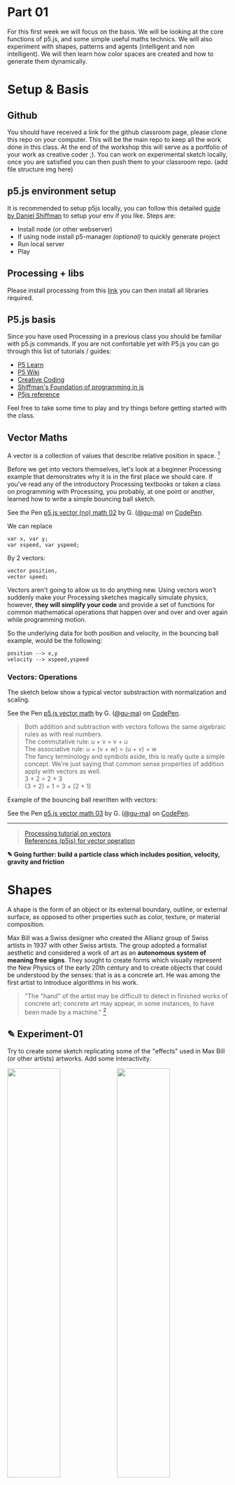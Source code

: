 Part 01
===

For this first week we will focus on the basis. We will be looking at the core functions of p5.js, and some simple useful maths technics. We will also experiment with shapes, patterns and agents (intelligent and non intelligent). We will then learn how color spaces are created and how to generate them dynamically.

# Setup & Basis

## Github

You should have received a link for the github classroom page, please clone this repo on your computer. This will be the main repo to keep all the work done in this class. At the end of the workshop this will serve as a portfolio of your work as creative coder ;). You can work on experimental sketch locally, once you are satisfied you can then push them to your classroom repo.
(add file structure img here)

## p5.js environment setup

It is recommended to setup p5js locally, you can follow this detailed [guide by Daniel Shiffman](https://www.youtube.com/watch?v=HZ4D3wDRaec) to setup your env if you like. Steps are:

- Install node (or other webserver)
- If using node install p5-manager *(optional)* to quickly generate project
- Run local server
- Play

## Processing + libs

Please install processing from this [link](http://www.processing.org) you can then install all libraries required.

## P5.js basis

Since you have used Processing in a previous class you should be familiar with p5.js commands. If you are not confortable yet with P5.js you can go through this list of tutorials / guides:

- [P5 Learn](https://p5js.org/learn/)
- [P5 Wiki](https://github.com/processing/p5.js/wiki/)
- [Creative Coding](https://creative-coding.decontextualize.com/)
- [Shiffman's Foundation of programming in js](https://www.youtube.com/playlist?list=PLRqwX-V7Uu6Zy51Q-x9tMWIv9cueOFTFA)
- [P5js reference](https://p5js.org/reference/)

Feel free to take some time to play and try things before getting started with the class.

## Vector Maths

A vector is a collection of values that describe relative position in space. [^note-id1]

Before we get into vectors themselves, let's look at a beginner Processing example that demonstrates why it is in the first place we should care. If you've read any of the introductory Processing textbooks or taken a class on programming with Processing, you probably, at one point or another, learned how to write a simple bouncing ball sketch. 

<!-- Bouncing ball no vectors -->
<p data-height="512" data-theme-id="0" data-slug-hash="QOOQXK" data-default-tab="js,result" data-user="gu-ma" data-embed-version="2" data-pen-title="p5.js vector (no) math 02" class="codepen">See the Pen <a href="https://codepen.io/gu-ma/pen/QOOQXK/">p5.js vector (no) math 02</a> by G. (<a href="https://codepen.io/gu-ma">@gu-ma</a>) on <a href="https://codepen.io">CodePen</a>.</p>
<script async src="https://production-assets.codepen.io/../assets/embed/ei.js"></script>

We can replace

`var x, var y;` <br>
`var xspeed, var yspeed;`

By 2 vectors:

`vector position,` <br>
`vector speed;`

Vectors aren't going to allow us to do anything new. Using vectors won't suddenly make your Processing sketches magically simulate physics, however, **they will simplify your code** and provide a set of functions for common mathematical operations that happen over and over and over again while programming motion. 

So the underlying data for both position and velocity, in the bouncing ball example, would be the following:

`position --> x,y` <br>
`velocity --> xspeed,yspeed`

### Vectors: Operations

The sketch below show a typical vector substraction with normalization and scaling.

<!-- Basic vector math: subtraction, normalization, scaling -->
<p data-height="512" data-theme-id="dark" data-slug-hash="oooEod" data-default-tab="js,result" data-user="gu-ma" data-embed-version="2" data-pen-title="p5.js vector math" class="codepen">See the Pen <a href="https://codepen.io/gu-ma/pen/oooEod/">p5.js vector math</a> by G. (<a href="https://codepen.io/gu-ma">@gu-ma</a>) on <a href="https://codepen.io">CodePen</a>.</p>
<script async src="https://production-assets.codepen.io/../assets/embed/ei.js"></script>

> Both addition and subtraction with vectors follows the same algebraic rules as with real numbers.<br>
> The commutative rule: u + v = v + u <br>
> The associative rule: u + (v + w) = (u + v) + w <br>
> The fancy terminology and symbols aside, this is really quite a simple concept. We're just saying that common sense properties of addition apply with vectors as well. <br>
> 3 + 2 = 2 + 3 <br>
> (3 + 2) + 1 = 3 + (2 + 1)

Example of the bouncing ball rewritten with vectors:

<!-- Bouncing ball with vectors -->
<p data-height="512" data-theme-id="0" data-slug-hash="JOOLQP" data-default-tab="js,result" data-user="gu-ma" data-embed-version="2" data-pen-title="p5.js vector math 03" class="codepen">See the Pen <a href="https://codepen.io/gu-ma/pen/JOOLQP/">p5.js vector math 03</a> by G. (<a href="https://codepen.io/gu-ma">@gu-ma</a>) on <a href="https://codepen.io">CodePen</a>.</p>
<script async src="https://production-assets.codepen.io/../assets/embed/ei.js"></script>

___

> [Processing tutorial on vectors](https://processing.org/tutorials/pvector/) <br>
> [References (p5js) for vector operation](https://p5js.org/reference/#/p5.Vector) <br> 

**✎ Going further: build a particle class which includes position, velocity, gravity and friction**

# Shapes 

A shape is the form of an object or its external boundary, outline, or external surface, as opposed to other properties such as color, texture, or material composition. 

Max Bill was a Swiss designer who created the Allianz group of Swiss artists in 1937 with other Swiss artists. The group adopted a formalist aesthetic and considered a work of art as an **autonomous system of meaning free signs**. They sought to create forms which visually represent the New Physics of the early 20th century and to create objects that could be understood by the senses: that is as a concrete art. He was among the first artist to introduce algorithms in his work.

> "The "hand" of the artist may be difficult to detect in finished works of concrete art; concrete art may appear, in some instances, to have been made by a machine." [^note-id2]

## ✎ Experiment-01

Try to create some sketch replicating some of the "effects" used in Max Bill (or other artists) artworks. Add some interactivity.

<img src="../assets/images/maxbill01.jpg" style="width:49%;height:auto;"> <img src="../assets/images/maxbill02.jpg" style="width:49%;height:auto;">

Do not focus on colors for now, it is recommended to do this sketches in black and white. But please feel free to add colors if you like!

<img src="../assets/images/maxbill01-bw.gif" style="width:49%;height:auto;"> <img src="../assets/images/maxbill02-bw.gif" style="width:49%;height:auto;">

## ✎ Experiment-02

Try to recreate some of the effects below. Add some interactivity (mouse, keyboard, etc...)

<img src="../assets/images/circles01-bw.png" style="width:32%;height:auto;"> <img src="../assets/images/circles02-bw.png" style="width:32%;height:auto;"> <img src="../assets/images/circles03-bw.png" style="width:32%;height:auto;">

**✎ Going further: try to replicate more artworks from Max Bill's serie [fifteen variations on a single theme](https://rulesbased.wordpress.com/2010/09/08/fifteen-variations-on-a-single-theme/)**

<img src="../assets/images/maxbill_15variations.jpg" style="width:100%;height:auto;">

> You will find code examples in the main github-repo in the folder `examples/01-...` `examples/02-...` <br>
> [Generative Gestaltung (P_2_0)](http://www.generative-gestaltung.de/code) <br>

# Patterns

A pattern is a discernible regularity in the world or in a manmade design. As such, the elements of a pattern repeat in a predictable manner. A geometric pattern is a kind of pattern formed of geometric shapes and typically repeated like a wallpaper. 

In this section we are going to take a closer look at one particular type of patterns: Tessellations. Tessellation, or tiling in two dimensions, is a topic in geometry that studies how shapes, known as tiles, can be arranged to **fill a plane without any gaps, according to a given set of rules**. There are many forms of tesselation and you are invited to read some of the wiki pages below to learn more about each of those tesselation technics:

- [Tesselation](https://en.wikipedia.org/wiki/Tessellation)
- [Euclidian tilings](https://en.wikipedia.org/wiki/Euclidean_tilings_by_convex_regular_polygons)
- [Edge tesselation](https://en.wikipedia.org/wiki/Edge_tessellation)
- [Penrose tiling](https://en.wikipedia.org/wiki/Penrose_tiling)
- [Patterns](https://en.wikipedia.org/wiki/Pattern)

## ✎ Experiment-03

Try to recreate some of the patterns below, add interactivity. **Start simple then complexify your system gradually.**

<img src="../assets/images/pattern04.jpg" style="width:32%;height:auto;"> <img src="../assets/images/pattern05.jpg" style="width:32%;height:auto;"> <img src="../assets/images/pattern06.jpg" style="width:32%;height:auto;"> 
<img src="../assets/images/pattern01.jpg" style="width:32%;height:auto;"> <img src="../assets/images/pattern02.jpg" style="width:32%;height:auto;"> <img src="../assets/images/pattern03.jpg" style="width:32%;height:auto;">

___

> You will find code examples in the main github-repo in the folder `examples/03-...` <br>
> [Generative Gestaltung (P_2_1)](http://www.generative-gestaltung.de/code) <br>
> 🌟 [Pinterest pattern board](https://www.pinterest.ch/9uill0m/generative-class/patterns/) <br> _(temp pinterest account: tmp.pin@gmail.com / TT4[bosses )_ <br>
> [Escher tesselations](https://duckduckgo.com/?q=escher+tessellations&t=ffab&iar=images&iax=images&ia=images)

**✎ Going further: add offseting, states, transform your pattern, add noise / random parameters, add sketchiness, take it to the 3rd dimenssion...**

# From patterns to agents

<img src="../assets/images/10print.jpg" style="width:100%;height:auto;">

Before we start working on agents let's have a look at a fun little command line code originally written in Basic on the C64 in the early 80's:

`10 PRINT CHR$(205.5+RND(1)); : GOTO 10`

Even though the code in itself is similar to the algorithms that generate patterns we explored before; With certain settings the visuals it produces are quite similar to outputs generated by intelligent agents programs.

<img src="../assets/images/10print-command.png" style="width:100%;height:auto;">

## ✎ Experiment-04

Recreate a  version of 10print in p5.js and create some variations

___

> You will find code examples in the main github-repo in the folder `examples/04-...` <br>
> [#10print on Twitter](https://twitter.com/hashtag/10print) <br>
> [10 print book](https://10print.org/)

# Agents

## Non intelligent & Intelligents agents

There are two essentially different patterns that generative models follow. Let’s call these tentatively **the evolutionary pattern** and the **self-organisational pattern**. In models following the **evolutionary pattern** the full design sequence typically involves modelling, analysis and interpretation. When this sequence is closed and the information from design analysis is fed back into the modelling procedure, the feedback loop is formed and the model becomes generative. 

The **self-organisational models** feature feedback loops that takes place between design agents and the modelled environment. During the design process, the agent evaluates its environment and makes some changes to it. The changes in the environment constantly trigger new actions which, in turn, cause further changes. This type of feedback loop can be used for creating highly dynamical systems of design.[^note-id3]

Evolutionary processes are mainly concerned with adaptation and optimization as opposed to generative processes where the outcomes are not necessarily the best solutions.

## ✎ Experiment-05

Try to recreate some of the visuals below. Have a look at the "example" folder in the main repo, there you will find some simple examples of intelligents and non-intelligents agents. There are also plenty of code examples availables in the links provided at the end of this chapter as well as some visual references in the main pinterest board. As usual try to add some interactivity to your code! 

Once you're done creating stupid agents, add a set of rules to them to create self-organisational models. Add interactivity and try to generate unexpected results ;)

<img src="../assets/images/agent01.jpg" style="width:49%;height:auto;"> <img src="../assets/images/agent02.jpg" style="width:49%;height:auto;">

## ✎ Experiment-06 | Shapes made out of agents

In this experiment you will combine what you've learned in the section on patterns and tesselation with some of the technics you've developed coding the agents before.

<img src="../assets/images/agent03.jpg" style="width:49%;height:auto;"> <img src="../assets/images/agent04.jpg" style="width:49%;height:auto;">

## Growing agents

ADD DEFINITION + EXAMPLES HERE

___

> You will find code examples in the main github-repo in the folder `examples/04-...` <br>
> [Generative Gestaltung (P_2_2)](http://www.generative-gestaltung.de/code) <br>
> 🌟 [Pinterest agents board](https://www.pinterest.ch/9uill0m/generative-class/agents/) <br>
> [Jared Tarbell repo](https://github.com/jaredtarbell?tab=repositories) <br>
> [Inconvergent posts](http://inconvergent.net/generative/) <br>

**✎ Going further: add more complex rules, add noise / random parameters, add sketchiness, take it to the 3rd dimenssion...**


[^note-id1]: [processing tutorial on vector](https://processing.org/tutorials/pvector/)
[^note-id2]: ["Concrete art"](http://moca.org/pc/viewArtTerm.php?id=12). MOCA/Museum of Contemporary Art, Los Angeles 
[^note-id3]: ["What is Generative Design?"](http://www.reneepuusepp.com/what-is-generative-design/)
